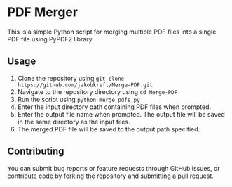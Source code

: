 # PDF Merger

This is a simple Python script for merging multiple PDF files into a single PDF file using PyPDF2 library.

## Usage

1. Clone the repository using `git clone https://github.com/jakobkreft/Merge-PDF.git`
2. Navigate to the repository directory using `cd Merge-PDF`
3. Run the script using `python merge_pdfs.py`
4. Enter the input directory path containing PDF files when prompted.
5. Enter the output file name when prompted. The output file will be saved in the same directory as the input files.
6. The merged PDF file will be saved to the output path specified.

## Contributing

You can submit bug reports or feature requests through GitHub issues, or contribute code by forking the repository and submitting a pull request.
